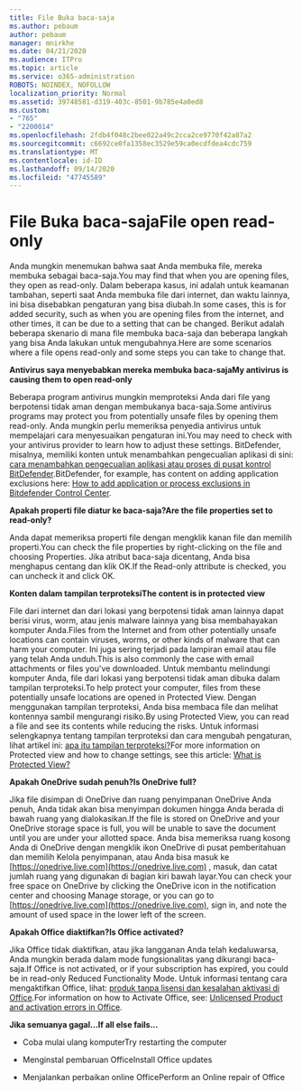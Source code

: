 ```yaml
---
title: File Buka baca-saja
ms.author: pebaum
author: pebaum
manager: mnirkhe
ms.date: 04/21/2020
ms.audience: ITPro
ms.topic: article
ms.service: o365-administration
ROBOTS: NOINDEX, NOFOLLOW
localization_priority: Normal
ms.assetid: 39748581-d319-403c-8501-9b785e4a0ed8
ms.custom:
- "765"
- "2200014"
ms.openlocfilehash: 2fdb4f048c2bee022a49c2cca2ce9770f42a87a2
ms.sourcegitcommit: c6692ce0fa1358ec3529e59ca0ecdfdea4cdc759
ms.translationtype: MT
ms.contentlocale: id-ID
ms.lasthandoff: 09/14/2020
ms.locfileid: "47745589"
---
```

# <a name="file-open-read-only"></a><span data-ttu-id="eb451-102">File Buka baca-saja</span><span class="sxs-lookup"><span data-stu-id="eb451-102">File open read-only</span></span>

<span data-ttu-id="eb451-103">Anda mungkin menemukan bahwa saat Anda membuka file, mereka membuka sebagai baca-saja.</span><span class="sxs-lookup"><span data-stu-id="eb451-103">You may find that when you are opening files, they open as read-only.</span></span> <span data-ttu-id="eb451-104">Dalam beberapa kasus, ini adalah untuk keamanan tambahan, seperti saat Anda membuka file dari internet, dan waktu lainnya, ini bisa disebabkan pengaturan yang bisa diubah.</span><span class="sxs-lookup"><span data-stu-id="eb451-104">In some cases, this is for added security, such as when you are opening files from the internet, and other times, it can be due to a setting that can be changed.</span></span> <span data-ttu-id="eb451-105">Berikut adalah beberapa skenario di mana file membuka baca-saja dan beberapa langkah yang bisa Anda lakukan untuk mengubahnya.</span><span class="sxs-lookup"><span data-stu-id="eb451-105">Here are some scenarios where a file opens read-only and some steps you can take to change that.</span></span>
  
 <span data-ttu-id="eb451-106">**Antivirus saya menyebabkan mereka membuka baca-saja**</span><span class="sxs-lookup"><span data-stu-id="eb451-106">**My antivirus is causing them to open read-only**</span></span>
  
<span data-ttu-id="eb451-107">Beberapa program antivirus mungkin memproteksi Anda dari file yang berpotensi tidak aman dengan membukanya baca-saja.</span><span class="sxs-lookup"><span data-stu-id="eb451-107">Some antivirus programs may protect you from potentially unsafe files by opening them read-only.</span></span> <span data-ttu-id="eb451-108">Anda mungkin perlu memeriksa penyedia antivirus untuk mempelajari cara menyesuaikan pengaturan ini.</span><span class="sxs-lookup"><span data-stu-id="eb451-108">You may need to check with your antivirus provider to learn how to adjust these settings.</span></span> <span data-ttu-id="eb451-109">BitDefender, misalnya, memiliki konten untuk menambahkan pengecualian aplikasi di sini: [cara menambahkan pengecualian aplikasi atau proses di pusat kontrol BitDefender](https://aka.ms/AA6098i).</span><span class="sxs-lookup"><span data-stu-id="eb451-109">BitDefender, for example, has content on adding application exclusions here: [How to add application or process exclusions in Bitdefender Control Center](https://aka.ms/AA6098i).</span></span>
  
 <span data-ttu-id="eb451-110">**Apakah properti file diatur ke baca-saja?**</span><span class="sxs-lookup"><span data-stu-id="eb451-110">**Are the file properties set to read-only?**</span></span>
  
<span data-ttu-id="eb451-111">Anda dapat memeriksa properti file dengan mengklik kanan file dan memilih properti.</span><span class="sxs-lookup"><span data-stu-id="eb451-111">You can check the file properties by right-clicking on the file and choosing Properties.</span></span> <span data-ttu-id="eb451-112">Jika atribut baca-saja dicentang, Anda bisa menghapus centang dan klik OK.</span><span class="sxs-lookup"><span data-stu-id="eb451-112">If the Read-only attribute is checked, you can uncheck it and click OK.</span></span>
  
 <span data-ttu-id="eb451-113">**Konten dalam tampilan terproteksi**</span><span class="sxs-lookup"><span data-stu-id="eb451-113">**The content is in protected view**</span></span>
  
<span data-ttu-id="eb451-114">File dari internet dan dari lokasi yang berpotensi tidak aman lainnya dapat berisi virus, worm, atau jenis malware lainnya yang bisa membahayakan komputer Anda.</span><span class="sxs-lookup"><span data-stu-id="eb451-114">Files from the Internet and from other potentially unsafe locations can contain viruses, worms, or other kinds of malware that can harm your computer.</span></span> <span data-ttu-id="eb451-115">Ini juga sering terjadi pada lampiran email atau file yang telah Anda unduh.</span><span class="sxs-lookup"><span data-stu-id="eb451-115">This is also commonly the case with email attachments or files you've downloaded.</span></span> <span data-ttu-id="eb451-116">Untuk membantu melindungi komputer Anda, file dari lokasi yang berpotensi tidak aman dibuka dalam tampilan terproteksi.</span><span class="sxs-lookup"><span data-stu-id="eb451-116">To help protect your computer, files from these potentially unsafe locations are opened in Protected View.</span></span> <span data-ttu-id="eb451-117">Dengan menggunakan tampilan terproteksi, Anda bisa membaca file dan melihat kontennya sambil mengurangi risiko.</span><span class="sxs-lookup"><span data-stu-id="eb451-117">By using Protected View, you can read a file and see its contents while reducing the risks.</span></span> <span data-ttu-id="eb451-118">Untuk informasi selengkapnya tentang tampilan terproteksi dan cara mengubah pengaturan, lihat artikel ini: [apa itu tampilan terproteksi?](https://support.office.com/article/d6f09ac7-e6b9-4495-8e43-2bbcdbcb6653)</span><span class="sxs-lookup"><span data-stu-id="eb451-118">For more information on Protected view and how to change settings, see this article: [What is Protected View?](https://support.office.com/article/d6f09ac7-e6b9-4495-8e43-2bbcdbcb6653)</span></span>
  
 <span data-ttu-id="eb451-119">**Apakah OneDrive sudah penuh?**</span><span class="sxs-lookup"><span data-stu-id="eb451-119">**Is OneDrive full?**</span></span>
  
<span data-ttu-id="eb451-120">Jika file disimpan di OneDrive dan ruang penyimpanan OneDrive Anda penuh, Anda tidak akan bisa menyimpan dokumen hingga Anda berada di bawah ruang yang dialokasikan.</span><span class="sxs-lookup"><span data-stu-id="eb451-120">If the file is stored on OneDrive and your OneDrive storage space is full, you will be unable to save the document until you are under your allotted space.</span></span> <span data-ttu-id="eb451-121">Anda bisa memeriksa ruang kosong Anda di OneDrive dengan mengklik ikon OneDrive di pusat pemberitahuan dan memilih Kelola penyimpanan, atau Anda bisa masuk ke [https://onedrive.live.com](https://onedrive.live.com) , masuk, dan catat jumlah ruang yang digunakan di bagian kiri bawah layar.</span><span class="sxs-lookup"><span data-stu-id="eb451-121">You can check your free space on OneDrive by clicking the OneDrive icon in the notification center and choosing Manage storage, or you can go to [https://onedrive.live.com](https://onedrive.live.com), sign in, and note the amount of used space in the lower left of the screen.</span></span>
  
 <span data-ttu-id="eb451-122">**Apakah Office diaktifkan?**</span><span class="sxs-lookup"><span data-stu-id="eb451-122">**Is Office activated?**</span></span>
  
<span data-ttu-id="eb451-123">Jika Office tidak diaktifkan, atau jika langganan Anda telah kedaluwarsa, Anda mungkin berada dalam mode fungsionalitas yang dikurangi baca-saja.</span><span class="sxs-lookup"><span data-stu-id="eb451-123">If Office is not activated, or if your subscription has expired, you could be in read-only Reduced Functionality Mode.</span></span> <span data-ttu-id="eb451-124">Untuk informasi tentang cara mengaktifkan Office, lihat: [produk tanpa lisensi dan kesalahan aktivasi di Office](https://support.office.com/article/0d23d3c0-c19c-4b2f-9845-5344fedc4380).</span><span class="sxs-lookup"><span data-stu-id="eb451-124">For information on how to Activate Office, see: [Unlicensed Product and activation errors in Office](https://support.office.com/article/0d23d3c0-c19c-4b2f-9845-5344fedc4380).</span></span>
  
 <span data-ttu-id="eb451-125">**Jika semuanya gagal...**</span><span class="sxs-lookup"><span data-stu-id="eb451-125">**If all else fails...**</span></span>
  
- <span data-ttu-id="eb451-126">Coba mulai ulang komputer</span><span class="sxs-lookup"><span data-stu-id="eb451-126">Try restarting the computer</span></span>
    
- <span data-ttu-id="eb451-127">Menginstal pembaruan Office</span><span class="sxs-lookup"><span data-stu-id="eb451-127">Install Office updates</span></span>
    
- <span data-ttu-id="eb451-128">Menjalankan perbaikan online Office</span><span class="sxs-lookup"><span data-stu-id="eb451-128">Perform an Online repair of Office</span></span>
    

